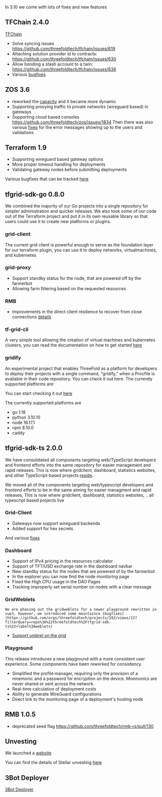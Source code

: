 In 3.10 we come with lots of fixes and new features


## TFChain 2.4.0

[TFChain](https://github.com/threefoldtech/home/issues/1401)
- Solve syncing issues https://github.com/threefoldtech/tfchain/issues/619
- Attaching solution provider id to contracts: https://github.com/threefoldtech/tfchain/issues/630
- Allow bonding a stash account to a twin: https://github.com/threefoldtech/tfchain/issues/636
- Various [bugfixes](https://github.com/threefoldtech/tfchain/releases/tag/v2.4.0)

## ZOS 3.6
- reworked the [capacity](https://github.com/threefoldtech/zos/blob/main/docs/internals/capacity.md) and it became more dynamic
- Supporting proxying traffic to private networks (wireguard based) in gateways
- Supporting cloud based consoles https://github.com/threefoldtech/zos/issues/1834
Then there was also various [fixes](https://github.com/orgs/threefoldtech/projects/192/views/4) for the error messages showing up to the users and validations

## Terraform 1.9

- Supporting wireguard based gateway options
- More proper timeout handling for deployments
- Validating gateway nodes before submitting deployments

Various bugfixes that can be tracked [here](https://github.com/orgs/threefoldtech/projects/192/views/10)

## tfgrid-sdk-go 0.8.0

We combined the majority of our Go projects into a single repository for simpler administration and quicker releases. We also took some of our code out of the Terraform project and put it in its own reusable library so that users could use it to create new platforms or plugins.

### grid-client

The current grid client is powerful enough to serve as the foundation layer for our terraform plugin, you can use it to deploy networks, virtualmachines, and kubernetes 

### grid-proxy

- Support standby status for the node, that are powered off by the farmerbot
- Allowing farm filtering based on the requested resources
### RMB

- Improvements in the direct client resilience to recover from close connections [details](https://github.com/threefoldtech/tfgrid-sdk-go/pull/146)

### tf-grid-cli

A very simple tool allowing the creation of virtual machines and kubernetes clusters, you can read the documentation on how to get started [here](https://manual.grid.tf/tfgridcmd/grid3_cli_readme.html)

### gridify
An experimental project that enables ThreeFold as a platform for developers to deploy their projects with a single command, "gridify," when a Procfile is available in their code repository. You can check it out here. The currently supported platforms are:


You can start checking it out [here](https://github.com/threefoldtech/tfgrid-sdk-go/tree/development/gridify)

The currently supported platforms are

- go 1.18
- python 3.10.10
- node 16.17.1
- npm 8.10.0
- caddy


## tfgrid-sdk-ts 2.0.0

We have consolidated all components targeting web/TypeScript developers and frontend efforts into the same repository for easier management and rapid releases. This is now where gridclient, dashboard, statistics websites, and other TypeScript-based projects [reside](https://github.com/threefoldtech/tfgrid-sdk-ts).


We moved all of the components targeting web/typescript developers and frontend efforts to be in the same  aiming for easier managment and rapid releases, This is now where gridclient, dashboard, statistics websites, .. all typescript based projects live


### Grid-Client
- Gateways now support wireguard backends
- Added support for hex secrets


And various [fixes](https://github.com/orgs/threefoldtech/projects/192/views/12?filterQuery=repo%3A%22threefoldtech%2Ftfgrid-sdk-ts%22+label%3Agrid_client) 


### Dashboard
- Support of IPv4 pricing in the resources calculator
- Support of TFT/USD exchange rate in the dashboard navbar
- New standby status for the nodes that are powered of by the farmerbot
- In the explorer you can now find the node monitoring page
- Fixed the High CPU usage in the DAO Pages
- Tracking improperly set serial number on nodes with a clear message

### GridWeblets
	We are phasing out the gridweblets for a newer playground rewritten in vue3, however, we introduced some maintaince [bugfixes](https://github.com/orgs/threefoldtech/projects/192/views/12?filterQuery=repo%3A%22threefoldtech%2Ftfgrid-sdk-ts%22+label%3Aweblets)
- [Support umbrel on the grid](https://github.com/threefoldtech/home/issues/1394)


### Playground

This release introduces a new playground with a more consistent user experience. Some components have been reworked for consistency.

- Simplified the profile manager, requiring only the provision of a mnemonic and a password for encryption on the device. Mnemonics are never shared or sent across the network.
- Real-time calculation of deployment costs
- Ability to generate WireGuard configurations
- Direct link to the monitoring page of a deployment's hosting node


## RMB 1.0.5
- deprecated seed flag https://github.com/threefoldtech/rmb-rs/pull/130




## Unvesting

We launched a [website](https://tokenservices.threefold.io/unvest/)

You can find the details of Stellar unvesting [here](https://github.com/threefoldtech/home/issues/1166)



## 3Bot Deployer
[3Bot Deployer](https://github.com/threefoldtech/home/issues/1428)

